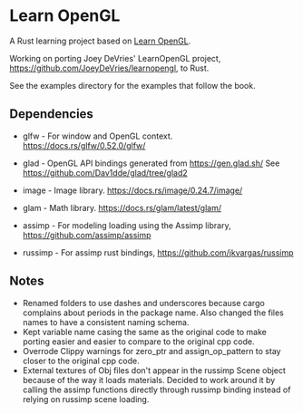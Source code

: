 # Learn OpenGL

A Rust learning project based on [Learn OpenGL](https://learnopengl.com).

Working on porting Joey DeVries' LearnOpenGL project, https://github.com/JoeyDeVries/learnopengl, to Rust.

See the examples directory for the examples that follow the book.

## Dependencies

* glfw - For window and OpenGL context. https://docs.rs/glfw/0.52.0/glfw/


* glad - OpenGL API bindings generated from https://gen.glad.sh/ 
  See https://github.com/Dav1dde/glad/tree/glad2


* image - Image library. https://docs.rs/image/0.24.7/image/


* glam - Math library. https://docs.rs/glam/latest/glam/


* assimp - For modeling loading using the Assimp library, https://github.com/assimp/assimp


* russimp - For assimp rust bindings, https://github.com/jkvargas/russimp

## Notes

* Renamed folders to use dashes and underscores because cargo complains about periods in the package name. 
  Also changed the files names to have a consistent naming schema. 
* Kept variable name casing the same as the original code to make porting easier and easier to compare to the original cpp code. 
* Overrode Clippy warnings for zero_ptr and assign_op_pattern to stay closer to the original cpp code.
* External textures of Obj files don't appear in the russimp Scene object because of the way it loads materials. 
  Decided to work around it by calling the assimp functions directly through russimp binding instead of relying on russimp scene loading. 
